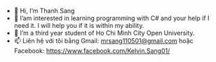 - 👋 Hi, I’m Thanh Sang
- 👀 I’am interested in learning programming with C# and your help if I need it. I will help you if it is within my ability.
- 🌱 I’m a third year student of Ho Chi Minh City Open University.
- 📫 Liên hệ với tôi bằng Gmail: mrsang110501@gmail.com hoặc Facebook: https://www.facebook.com/Kelvin.Sang01/

<!---
sangkelvin/sangkelvin is a ✨ special ✨ repository because its `README.md` (this file) appears on your GitHub profile.
You can click the Preview link to take a look at your changes.
--->
